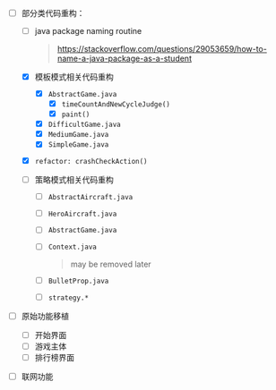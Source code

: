 - [ ] 部分类代码重构：

  - [ ] java package naming routine

    > https://stackoverflow.com/questions/29053659/how-to-name-a-java-package-as-a-student

  - [x] 模板模式相关代码重构

    - [x] `AbstractGame.java`
      - [x] `timeCountAndNewCycleJudge()`
      - [x] `paint()`
    - [x] `DifficultGame.java`
    - [x] `MediumGame.java`
    - [x] `SimpleGame.java`

  - [x] `refactor: crashCheckAction()`

  - [ ] 策略模式相关代码重构

    - [ ] `AbstractAircraft.java`


    - [ ] `HeroAircraft.java`


    - [ ] `AbstractGame.java`


    - [ ] `Context.java` 

      > may be removed later


    - [ ] `BulletProp.java`


    - [ ] `strategy.*`

- [ ] 原始功能移植
  - [ ] 开始界面
  - [ ] 游戏主体
  - [ ] 排行榜界面

- [ ] 联网功能